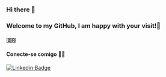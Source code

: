 ### Hi there 👋
### Welcome to my GitHub, I am happy with your visit!🙌
#### :brazil:

 
 
 
 
#### Conecte-se comigo 🤝🏻


[![Linkedin Badge](https://img.shields.io/badge/-LinkedIn-blue?style=flat-square&logo=Linkedin&logoColor=white&link=https://www.linkedin.com/in/edevaldomac/)](https://www.linkedin.com/in/edevaldomac/)






